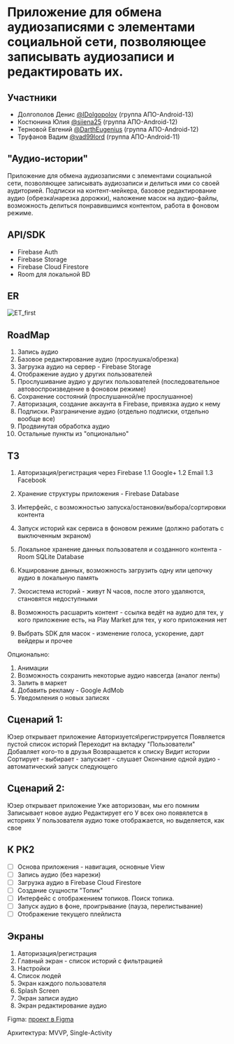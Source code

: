 # Приложение для обмена аудиозаписями с элементами социальной сети, позволяющее записывать аудиозаписи и редактировать их.

## Участники

- Долгополов Денис [@IDolgopolov](https://github.com/IDolgopolov) (группа АПО-Android-13)
- Костюнина Юлия [@siiena25](https://github.com/siiena25) (группа АПО-Android-12)
- Терновой Евгений [@DarthEugenius](https://github.com/DarthEugenius) (группа АПО-Android-12)
- Труфанов Вадим [@vad99lord](https://github.com/vad99lord) (группа АПО-Android-11)

## "Аудио-истории" 

Приложение для обмена аудиозаписями с элементами социальной сети, позволяющее записывать аудиозаписи и делиться ими со своей аудиторией.
Подписки на контент-мейкера, базовое редактирование аудио (обрезка\нарезка дорожки), наложение масок на аудио-файлы, возможность делиться понравившимся контентом, работа в фоновом режиме.

## API/SDK

- Firebase Auth
- Firebase Storage
- Firebase Cloud Firestore
- Room для локальной BD

## ER
![ET_first](https://cloud.mail.ru/public/264U/4vQiGVuVb)

## RoadMap

1. Запись аудио 
2. Базовое редактирование аудио (прослушка/обрезка) 
3. Загрузка аудио на сервер - Firebase Storage 
4. Отображение аудио у других пользователей 
5. Прослушивание аудио у других пользователей (последовательное автовоспроизведение в фоновом режиме) 
6. Сохранение состояний (прослушанной/не прослушанное) 
7. Авторизация, создание аккаунта в Firebase, привязка аудио к нему 
8. Подписки. Разграничение аудио (отдельно подписки, отдельно вообще все) 
9. Продвинутая обработка аудио 
10. Остальные пункты из "опционально" 


## ТЗ

1. Авторизация/регистрация через Firebase
	1.1 Google+
	1.2 Email
	1.3 Facebook

2. Хранение структуры приложения - Firebase Database

3. Интерфейс, с возможностью запуска/остановки/выбора/сортировки контента

4. Запуск историй как сервиса в фоновом режиме (должно работать с выключенным экраном)

5. Локальное хранение данных пользователя и созданного контента - Room SQLite Database

6. Кэширование данных, возможность загрузить одну или цепочку аудио в локальную память

7. Экосистема историй - живут N часов, после этого удаляются, становятся недоступными

8. Возможность расшарить контент - ссылка ведёт на аудио для тех, у кого приложение есть, на Play Market для тех, у кого приложения нет

9. Выбрать SDK для масок - изменение голоса, ускорение, дарт вейдеры и прочее

Опционально:
1. Анимации
2. Возможность сохранить некоторые аудио навсегда (аналог ленты)
3. Залить в маркет
4. Добавить рекламу - Google AdMob
5. Уведомления о новых записях

## Сценарий 1:
Юзер открывает приложение
Авторизуется\регистрируется
Появляется пустой список историй
Переходит на вкладку "Пользователи"
Добавляет кого-то в друзья
Возвращается к списку
Видит истории
Сортирует - выбирает - запускает - слушает
Окончание одной аудио - автоматический запуск следующего

## Сценарий 2:
Юзер открывает приложение
Уже авторизован, мы его помним
Записывает новое аудио
Редактирует его
У всех оно появялется в историях
У пользователя аудио тоже отображается, но выделяется, как свое

## К РК2
- [ ] Основа приложения - навигация, основные View
- [ ] Запись аудио (без нарезки)
- [ ] Загрузка аудио в Firebase Cloud Firestore
- [ ] Создание сущности "Топик"
- [ ] Интерфейс с отображением топиков. Поиск топика.
- [ ] Запуск аудио в фоне, проигрывание (пауза, перелистывание)
- [ ] Отображение текущего плейлиста

## Экраны
1. Авторизация/регистрация
2. Главный экран - список историй с фильтрацией
3. Настройки
4. Список людей
5. Экран каждого пользователя
6. Splash Screen
7. Экран записи аудио
8. Экран редактирование аудио

Figma: [проект в Figma](https://www.figma.com/file/k6flvBnAbo3FDgzrXZSXcb/Material-Baseline-Design-Kit-Community?node-id=124%3A0)

Архитектура: MVVP, Single-Activity
